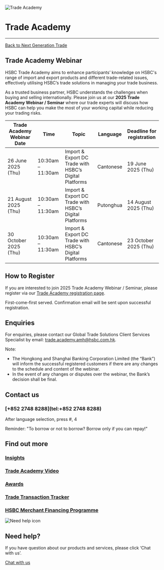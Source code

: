![Trade Academy ](/-/media/media/hong-kong/images/campaigns/e-trade-academy-1520x375.jpg?h=375&iar=0&w=1520&hash=030B62D61837279873FF4E486C2D9B9C "Trade Academy ")

# Trade Academy

---

[Back to Next Generation Trade](/en-gb/campaigns/next-generation-trade)

## Trade Academy Webinar

HSBC Trade Academy aims to enhance participants’ knowledge on HSBC's range of import and export products and different trade-related issues, effectively utilising HSBC’s trade solutions in managing your trade business.

As a trusted business partner, HSBC understands the challenges when buying and selling internationally. Please join us at our **2025 Trade Academy Webinar / Seminar** where our trade experts will discuss how HSBC can help you make the most of your working capital while reducing your trading risks.

| **Trade Academy Webinar Date** | **Time** | **Topic** | **Language** | **Deadline for registration** |
| --- | --- | --- | --- | --- |
| 26 June 2025 (Thu) | 10:30am – 11:30am | Import & Export DC Trade with HSBC’s Digital Platforms | Cantonese | 19 June 2025 (Thu) |
| 21 August 2025 (Thu) | 10:30am – 11:30am | Import & Export DC Trade with HSBC’s Digital Platforms | Putonghua | 14 August 2025 (Thu) |
| 30 October 2025 (Thu) | 10:30am – 11:30am | Import & Export DC Trade with HSBC’s Digital Platforms | Cantonese | 23 October 2025 (Thu) |

## How to Register

If you are interested to join 2025 Trade Academy Webinar / Seminar, please register via our [Trade Academy registration page](/en-gb/trade-academy-registration).

First-come-first served. Confirmation email will be sent upon successful registration.

## Enquiries

For enquiries, please contact our Global Trade Solutions Client Services Specialist by email: [trade.academy.amh@hsbc.com.hk](mailto:trade.academy.amh@hsbc.com.hk).

Note:

* The Hongkong and Shanghai Banking Corporation Limited (the “Bank”) will inform the successful registered customers if there are any changes to the schedule and content of the webinar.
* In the event of any changes or disputes over the webinar, the Bank’s decision shall be final.

## Contact us

### [+852 2748 8288](tel:+852 2748 8288)

After language selection, press #, 4

Reminder: "To borrow or not to borrow? Borrow only if you can repay!"

## Find out more

### [Insights](/en-gb/campaigns/next-generation-trade/trade-insights)

### [Trade Academy Video](/en-gb/campaigns/next-generation-trade/trade-academy-video)

### [Awards](/en-gb/campaigns/next-generation-trade/awards)

### [Trade Transaction Tracker](/en-gb/campaigns/next-generation-trade/digitalisation-in-trade)

### [HSBC Merchant Financing Programme](/en-gb/campaigns/next-generation-trade/hsbc-merchant-financing-programme)

![Need help icon](/-/media/media/common/images/contact-us-img.png?h=604&iar=0&w=768&hash=A5675187A2C4B175E0CA7B5AD27C3A66 "Need help icon")

## Need help?

If you have question about our products and services, please click ‘Chat with us’.

[Chat with us](##)